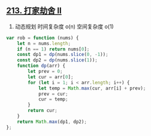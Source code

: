 ## [213. 打家劫舍 II](https://leetcode.cn/problems/house-robber-ii/description/)

1. 动态规划 时间复杂度 o(n) 空间复杂度 o(1)
```ts
var rob = function (nums) {
    let n = nums.length;
    if (n == 1) return nums[0];
    const dp1 = dp(nums.slice(0, -1));
    const dp2 = dp(nums.slice(1));
    function dp(arr) {
        let prev = 0;
        let cur = arr[0];
        for (let i = 1; i < arr.length; i++) {
            let temp = Math.max(cur, arr[i] + prev);
            prev = cur;
            cur = temp;
        }
        return cur;
    }
    return Math.max(dp1, dp2);
};
```